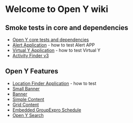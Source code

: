 # Welcome to Open Y wiki

## Smoke tests in core and dependencies

- [Open Y core tests and dependencies](https://github.com/ymcatwincities/openy/blob/9.x-2.x/SMOKE_TESTS.md)
- [Alert Application](https://github.com/open-y-subprojects/openy_node_alert/blob/main/SMOKE_TESTS.md) - how to test Alert APP
- [Virtual Y Application](https://github.com/ymcatwincities/openy_gated_content/blob/main/SMOKE_TESTS.md) - how to test Virtual Y
- [Activity Finder v3](https://github.com/ymcatwincities/openy_activity_finder/blob/4.x/openy_af_vue_app/SMOKE_TESTS.md)

## Open Y Features
- [Location Finder Application](https://github.com/open-y-subprojects/openy_features/blob/main/openy_prgf/modules/openy_prgf_loc_finder/SMOKE_TESTS.md) - how to test
- [Small Banner](https://github.com/open-y-subprojects/openy_features/blob/main/openy_prgf/modules/openy_prgf_small_banner/SMOKE_TESTS.md)
- [Banner](https://github.com/open-y-subprojects/openy_features/blob/main/openy_prgf/modules/openy_prgf_banner/SMOKE_TESTS.md)
- [Simple Content](https://github.com/open-y-subprojects/openy_features/blob/main/openy_prgf/modules/openy_prgf_simple_content/SMOKE_TESTS.md)
- [Grid Content](https://github.com/open-y-subprojects/openy_features/blob/main/openy_prgf/modules/openy_prgf_grid_content/SMOKE_TESTS.md)
- [Embedded GroupExpro Schedule](https://github.com/ymcatwincities/openy/blob/9.x-2.x/modules/custom/embedded_groupexpro_schedule/SMOKE_TESTS.md)
- [Open Y Search](https://github.com/ymcatwincities/openy/blob/9.x-2.x/modules/custom/openy_search/SMOKE_TESTS.md)
